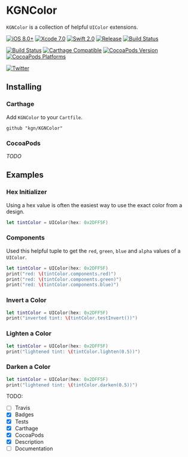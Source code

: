 # KGNColor

`KGNColor` is a collection of helpful `UIColor` extensions.

[![iOS 8.0+](http://img.shields.io/badge/iOS-8.0%2B-blue.svg)]()
[![Xcode 7.0](http://img.shields.io/badge/Xcode-7.0-blue.svg)]()
[![Swift 2.0](http://img.shields.io/badge/Swift-2.0-blue.svg)]()
[![Release](http://img.shields.io/github/release/kgn/UIColorCategories.svg)](/releases)
[![Build Status](http://img.shields.io/badge/License-MIT-lightgrey.svg)](/LICENSE)

[![Build Status](https://travis-ci.org/kgn/UIColorCategories.svg)](https://travis-ci.org/kgn/UIColorCategories)
[![Carthage Compatible](https://img.shields.io/badge/Carthage-Compatible-4BC51D.svg)](https://github.com/Carthage/Carthage)
[![CocoaPods Version](https://img.shields.io/cocoapods/v/KGNColor.svg)](https://cocoapods.org/pods/KGNColor)
[![CocoaPods Platforms](https://img.shields.io/cocoapods/p/KGNColor.svg)](https://cocoapods.org/pods/KGNColor)

[![Twitter](https://img.shields.io/badge/Twitter-@iamkgn-55ACEE.svg)](http://twitter.com/iamkgn)

## Installing

### Carthage

Add `KGNColor` to your `Cartfile`.
```
github "kgn/KGNColor"
```

### CocoaPods

*TODO*

## Examples

### Hex Initializer
Using a hex value is often the easiest way to use the exact color from a design.
``` Swift
let tintColor = UIColor(hex: 0x2DFF5F)
```

### Components
Used this helpful tuple to get the `red`, `green`, `blue` and `alpha` values of a `UIColor`.

``` Swift
let tintColor = UIColor(hex: 0x2DFF5F)
print("red: \(tintColor.components.red)")
print("red: \(tintColor.components.green)")
print("red: \(tintColor.components.blue)")
```

### Invert a Color
``` Swift
let tintColor = UIColor(hex: 0x2DFF5F)
print("inverted tint: \(tintColor.testInvert())")
```

### Lighten a Color
``` Swift
let tintColor = UIColor(hex: 0x2DFF5F)
print("lightened tint: \(tintColor.lighten(0.5))")
```

### Darken a Color
``` Swift
let tintColor = UIColor(hex: 0x2DFF5F)
print("lightened tint: \(tintColor.darken(0.5))")
```

TODO:
- [ ] Travis
- [X] Badges
- [X] Tests
- [X] Carthage
- [X] CocoaPods
- [X] Description
- [ ] Documentation
